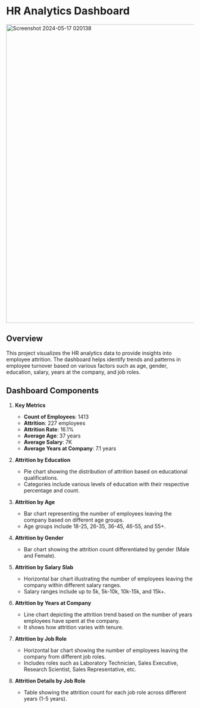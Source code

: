 # HR Analytics Dashboard

<img width="802" alt="Screenshot 2024-05-17 020138" src="https://github.com/workwithshreesh/PowerBi-DataAnalyst-Projects/assets/117170243/edd1b78f-a173-42f3-834a-33b416d03049">

## Overview
This project visualizes the HR analytics data to provide insights into employee attrition. The dashboard helps identify trends and patterns in employee turnover based on various factors such as age, gender, education, salary, years at the company, and job roles.

## Dashboard Components

1. **Key Metrics**
   - **Count of Employees**: 1413
   - **Attrition**: 227 employees
   - **Attrition Rate**: 16.1%
   - **Average Age**: 37 years
   - **Average Salary**: 7K
   - **Average Years at Company**: 7.1 years

2. **Attrition by Education**
   - Pie chart showing the distribution of attrition based on educational qualifications.
   - Categories include various levels of education with their respective percentage and count.

3. **Attrition by Age**
   - Bar chart representing the number of employees leaving the company based on different age groups.
   - Age groups include 18-25, 26-35, 36-45, 46-55, and 55+.

4. **Attrition by Gender**
   - Bar chart showing the attrition count differentiated by gender (Male and Female).

5. **Attrition by Salary Slab**
   - Horizontal bar chart illustrating the number of employees leaving the company within different salary ranges.
   - Salary ranges include up to 5k, 5k-10k, 10k-15k, and 15k+.

6. **Attrition by Years at Company**
   - Line chart depicting the attrition trend based on the number of years employees have spent at the company.
   - It shows how attrition varies with tenure.

7. **Attrition by Job Role**
   - Horizontal bar chart showing the number of employees leaving the company from different job roles.
   - Includes roles such as Laboratory Technician, Sales Executive, Research Scientist, Sales Representative, etc.

8. **Attrition Details by Job Role**
   - Table showing the attrition count for each job role across different years (1-5 years).
